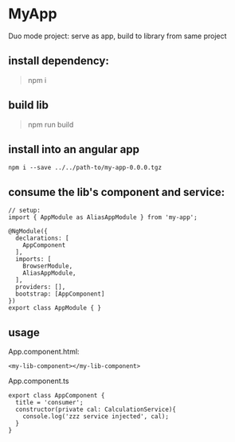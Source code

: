 # MyApp

Duo mode project: serve as app, build to library from same project

## install dependency:
> npm i

## build lib
> npm run build


## install into an angular app
```
npm i --save ../../path-to/my-app-0.0.0.tgz
```

## consume the lib's component and service:
```
// setup:
import { AppModule as AliasAppModule } from 'my-app';

@NgModule({
  declarations: [
    AppComponent
  ],
  imports: [
    BrowserModule,
    AliasAppModule,
  ],
  providers: [],
  bootstrap: [AppComponent]
})
export class AppModule { }
```

## usage

App.component.html:
```
<my-lib-component></my-lib-component>
```

App.component.ts
```
export class AppComponent {
  title = 'consumer';
  constructor(private cal: CalculationService){
    console.log('zzz service injected', cal);
  }
}
```
